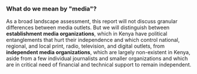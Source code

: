 ### What do we mean by "media"?

As a broad landscape assessment, this report will not discuss granular differences between media outlets. But we will distinguish between **establishment media organizations**, which in Kenya have political entanglements that hurt their independence and which control national, regional, and local print, radio, television, and digital outlets, from **independent media organizations**, which are largely non-existent in Kenya, aside from a few individual journalists and smaller organizations and which are in critical need of financial and technical support to remain independent.
